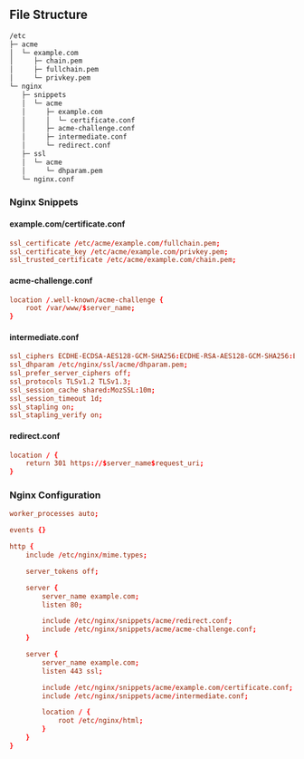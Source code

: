 <!-- generated 2024-10-10, Mozilla Guideline v5.7, nginx 1.26.0, OpenSSL 1.1.1w, intermediate configuration
https://ssl-config.mozilla.org/#server=nginx&version=1.26.0&config=intermediate&openssl=1.1.1w&guideline=5.7 -->

## File Structure

```txt
/etc
├─ acme
│  └─ example.com
│     ├─ chain.pem
│     ├─ fullchain.pem
│     └─ privkey.pem
└─ nginx
   ├─ snippets
   │  └─ acme
   │     ├─ example.com
   │     │  └─ certificate.conf
   │     ├─ acme-challenge.conf
   │     ├─ intermediate.conf
   │     └─ redirect.conf
   ├─ ssl
   │  └─ acme
   │     └─ dhparam.pem
   └─ nginx.conf
```

### Nginx Snippets

#### example.com/certificate.conf

```conf
ssl_certificate /etc/acme/example.com/fullchain.pem;
ssl_certificate_key /etc/acme/example.com/privkey.pem;
ssl_trusted_certificate /etc/acme/example.com/chain.pem;
```

#### acme-challenge.conf

```conf
location /.well-known/acme-challenge {
	root /var/www/$server_name;
}
```

#### intermediate.conf

```conf
ssl_ciphers ECDHE-ECDSA-AES128-GCM-SHA256:ECDHE-RSA-AES128-GCM-SHA256:ECDHE-ECDSA-AES256-GCM-SHA384:ECDHE-RSA-AES256-GCM-SHA384:ECDHE-ECDSA-CHACHA20-POLY1305:ECDHE-RSA-CHACHA20-POLY1305:DHE-RSA-AES128-GCM-SHA256:DHE-RSA-AES256-GCM-SHA384:DHE-RSA-CHACHA20-POLY1305;
ssl_dhparam /etc/nginx/ssl/acme/dhparam.pem;
ssl_prefer_server_ciphers off;
ssl_protocols TLSv1.2 TLSv1.3;
ssl_session_cache shared:MozSSL:10m;
ssl_session_timeout 1d;
ssl_stapling on;
ssl_stapling_verify on;
```

#### redirect.conf

```conf
location / {
	return 301 https://$server_name$request_uri;
}
```

### Nginx Configuration

```conf
worker_processes auto;

events {}

http {
	include /etc/nginx/mime.types;

	server_tokens off;

	server {
		server_name example.com;
		listen 80;

		include /etc/nginx/snippets/acme/redirect.conf;
		include /etc/nginx/snippets/acme/acme-challenge.conf;
	}

	server {
		server_name example.com;
		listen 443 ssl;

		include /etc/nginx/snippets/acme/example.com/certificate.conf;
		include /etc/nginx/snippets/acme/intermediate.conf;

		location / {
			root /etc/nginx/html;
		}
	}
}
```
